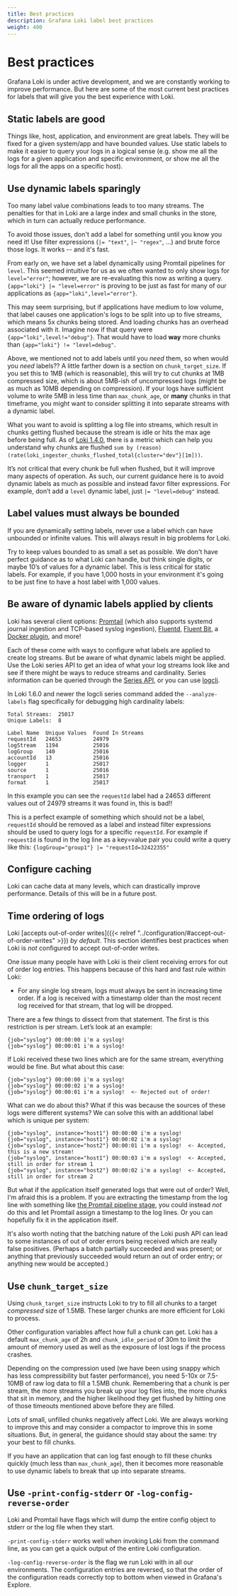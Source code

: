 ```yaml
---
title: Best practices
description: Grafana Loki label best practices
weight: 400
---
```

# Best practices

Grafana Loki is under active development, and we are constantly working to improve performance. But here are some of the most current best practices for labels that will give you the best experience with Loki.

## Static labels are good

Things like, host, application, and environment are great labels. They will be fixed for a given system/app and have bounded values. Use static labels to make it easier to query your logs in a logical sense (e.g. show me all the logs for a given application and specific environment, or show me all the logs for all the apps on a specific host).

## Use dynamic labels sparingly

Too many label value combinations leads to too many streams. The penalties for that in Loki are a large index and small chunks in the store, which in turn can actually reduce performance.

To avoid those issues, don't add a label for something until you know you need it! Use filter expressions (`|= "text"`, `|~ "regex"`, …) and brute force those logs. It works -- and it's fast.

From early on, we have set a label dynamically using Promtail pipelines for `level`. This seemed intuitive for us as we often wanted to only show logs for `level="error"`; however, we are re-evaluating this now as writing a query. `{app="loki"} |= "level=error"` is proving to be just as fast for many of our applications as `{app="loki",level="error"}`.

This may seem surprising, but if applications have medium to low volume, that label causes one application's logs to be split into up to five streams, which means 5x chunks being stored.  And loading chunks has an overhead associated with it. Imagine now if that query were `{app="loki",level!="debug"}`. That would have to load **way** more chunks than `{app="loki"} != "level=debug"`.

Above, we mentioned not to add labels until you _need_ them, so when would you _need_ labels?? A little farther down is a section on `chunk_target_size`. If you set this to 1MB (which is reasonable), this will try to cut chunks at 1MB compressed size, which is about 5MB-ish of uncompressed logs (might be as much as 10MB depending on compression). If your logs have sufficient volume to write 5MB in less time than `max_chunk_age`, or **many** chunks in that timeframe, you might want to consider splitting it into separate streams with a dynamic label.

What you want to avoid is splitting a log file into streams, which result in chunks getting flushed because the stream is idle or hits the max age before being full. As of [Loki 1.4.0](/blog/2020/04/01/loki-v1.4.0-released-with-query-statistics-and-up-to-300x-regex-optimization/), there is a metric which can help you understand why chunks are flushed `sum by (reason) (rate(loki_ingester_chunks_flushed_total{cluster="dev"}[1m]))`.

It’s not critical that every chunk be full when flushed, but it will improve many aspects of operation. As such, our current guidance here is to avoid dynamic labels as much as possible and instead favor filter expressions. For example, don’t add a `level` dynamic label, just `|= "level=debug"` instead.

## Label values must always be bounded

If you are dynamically setting labels, never use a label which can have unbounded or infinite values. This will always result in big problems for Loki.

Try to keep values bounded to as small a set as possible. We don't have perfect guidance as to what Loki can handle, but think single digits, or maybe 10’s of values for a dynamic label. This is less critical for static labels. For example, if you have 1,000 hosts in your environment it's going to be just fine to have a host label with 1,000 values.

## Be aware of dynamic labels applied by clients

Loki has several client options: [Promtail](/grafana/loki/blob/main/docs/sources/clients/promtail) (which also supports systemd journal ingestion and TCP-based syslog ingestion), [Fluentd](https://github.com/grafana/loki/tree/main/clients/cmd/fluentd), [Fluent Bit](https://github.com/grafana/loki/tree/main/clients/cmd/fluent-bit), a [Docker plugin](/blog/2019/07/15/lokis-path-to-ga-docker-logging-driver-plugin-support-for-systemd/), and more!

Each of these come with ways to configure what labels are applied to create log streams. But be aware of what dynamic labels might be applied.
Use the Loki series API to get an idea of what your log streams look like and see if there might be ways to reduce streams and cardinality.
Series information can be queried through the [Series API](/docs/loki/latest/api/#series), or you can use [logcli](/docs/loki/latest/getting-started/logcli/).

In Loki 1.6.0 and newer the logcli series command added the `--analyze-labels` flag specifically for debugging high cardinality labels:

```
Total Streams:  25017
Unique Labels:  8

Label Name  Unique Values  Found In Streams
requestId   24653          24979
logStream   1194           25016
logGroup    140            25016
accountId   13             25016
logger      1              25017
source      1              25016
transport   1              25017
format      1              25017
```

In this example you can see the `requestId` label had a 24653 different values out of 24979 streams it was found in, this is bad!!

This is a perfect example of something which should not be a label, `requestId` should be removed as a label and instead
filter expressions should be used to query logs for a specific `requestId`. For example if `requestId` is found in
the log line as a key=value pair you could write a query like this: `{logGroup="group1"} |= "requestId=32422355"`

## Configure caching

Loki can cache data at many levels, which can drastically improve performance. Details of this will be in a future post.

## Time ordering of logs

Loki [accepts out-of-order writes]({{< relref "../configuration/#accept-out-of-order-writes" >}}) _by default_.
This section identifies best practices when Loki is _not_ configured to accept out-of-order writes.

One issue many people have with Loki is their client receiving errors for out of order log entries.  This happens because of this hard and fast rule within Loki:

- For any single log stream, logs must always be sent in increasing time order. If a log is received with a timestamp older than the most recent log received for that stream, that log will be dropped.

There are a few things to dissect from that statement. The first is this restriction is per stream.  Let’s look at an example:

```
{job="syslog"} 00:00:00 i'm a syslog!
{job="syslog"} 00:00:01 i'm a syslog!
```

If Loki received these two lines which are for the same stream, everything would be fine. But what about this case:

```
{job="syslog"} 00:00:00 i'm a syslog!
{job="syslog"} 00:00:02 i'm a syslog!
{job="syslog"} 00:00:01 i'm a syslog!  <- Rejected out of order!
```

What can we do about this? What if this was because the sources of these logs were different systems? We can solve this with an additional label which is unique per system:

```
{job="syslog", instance="host1"} 00:00:00 i'm a syslog!
{job="syslog", instance="host1"} 00:00:02 i'm a syslog!
{job="syslog", instance="host2"} 00:00:01 i'm a syslog!  <- Accepted, this is a new stream!
{job="syslog", instance="host1"} 00:00:03 i'm a syslog!  <- Accepted, still in order for stream 1
{job="syslog", instance="host2"} 00:00:02 i'm a syslog!  <- Accepted, still in order for stream 2
```

But what if the application itself generated logs that were out of order? Well, I'm afraid this is a problem. If you are extracting the timestamp from the log line with something like [the Promtail pipeline stage](/docs/loki/latest/clients/promtail/stages/timestamp/), you could instead _not_ do this and let Promtail assign a timestamp to the log lines. Or you can hopefully fix it in the application itself.

It's also worth noting that the batching nature of the Loki push API can lead to some instances of out of order errors being received which are really false positives. (Perhaps a batch partially succeeded and was present; or anything that previously succeeded would return an out of order entry; or anything new would be accepted.)

## Use `chunk_target_size`

Using `chunk_target_size` instructs Loki to try to fill all chunks to a target _compressed_ size of 1.5MB. These larger chunks are more efficient for Loki to process.

Other configuration variables affect how full a chunk can get. Loki has a default `max_chunk_age` of 2h and `chunk_idle_period` of 30m to limit the amount of memory used as well as the exposure of lost logs if the process crashes.

Depending on the compression used (we have been using snappy which has less compressibility but faster performance), you need 5-10x or 7.5-10MB of raw log data to fill a 1.5MB chunk. Remembering that a chunk is per stream, the more streams you break up your log files into, the more chunks that sit in memory, and the higher likelihood they get flushed by hitting one of those timeouts mentioned above before they are filled.

Lots of small, unfilled chunks negatively affect Loki. We are always working to improve this and may consider a compactor to improve this in some situations. But, in general, the guidance should stay about the same: try your best to fill chunks.

If you have an application that can log fast enough to fill these chunks quickly (much less than `max_chunk_age`), then it becomes more reasonable to use dynamic labels to break that up into separate streams.

## Use `-print-config-stderr` or `-log-config-reverse-order`

Loki and Promtail have flags which will dump the entire config object to stderr or the log file when they start.

`-print-config-stderr` works well when invoking Loki from the command line, as you can get a quick output of the entire Loki configuration.

`-log-config-reverse-order` is the flag we run Loki with in all our environments. The configuration entries are reversed, so that the order of the configuration reads correctly top to bottom when viewed in Grafana's Explore.
